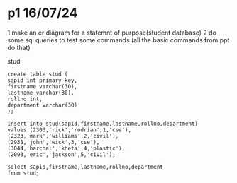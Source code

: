# p1 16/07/24

1 make an  er diagram for a statemnt of purpose(student database)
2 do some sql queries to test some commands (all the basic commands from ppt do that)

stud
```mysql
create table stud (
sapid int primary key,
firstname varchar(30),
lastname varchar(30),
rollno int,
department varchar(30)
);

insert into stud(sapid,firstname,lastname,rollno,department)
values (2303,'rick','rodrian',1,'cse'),
(2323,'mark','williams',2,'civil'),
(2938,'john','wick',3,'cse'),
(3044,'harchal','kheta',4,'plastic'),
(2093,'eric','jackson',5,'civil');

select sapid,firstname,lastname,rollno,department 
from stud;
```